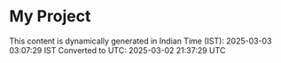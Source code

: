 # My Project

This content is dynamically generated in Indian Time (IST): 2025-03-03 03:07:29 IST
Converted to UTC: 2025-03-02 21:37:29 UTC

